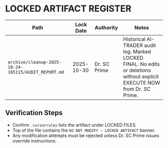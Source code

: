 # LOCKED ARTIFACT REGISTER

| Path | Lock Date | Authority | Notes |
| --- | --- | --- | --- |
| `archive/cleanup-2025-10-24-165115/AUDIT_REPORT.md` | 2025-10-30 | Dr. SC Prime | Historical AI-TRADER audit log. Marked LOCKED FINAL. No edits or deletions without explicit EXECUTE NOW from Dr. SC Prime. |

## Verification Steps
- Confirm `.cursorrules` lists the artifact under LOCKED FILES.
- Top of the file contains the `DO NOT MODIFY — LOCKED ARTIFACT` banner.
- Any modification attempts must be rejected unless Dr. SC Prime issues override instructions.


